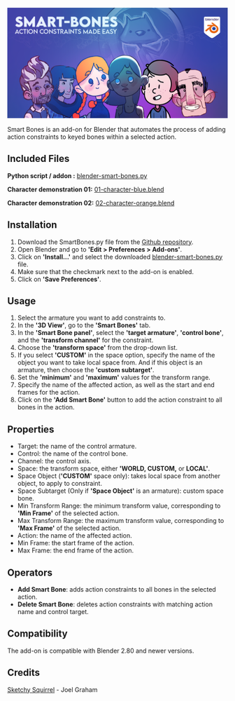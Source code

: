 ![Smart-Bones for Blender, subtitle: Action Constraints Made Easy](assets/smart-bones-banner.png)

Smart Bones is an add-on for Blender that automates the process of adding action constraints to keyed bones within a selected action.

## Included Files
__Python script / addon :__ [blender-smart-bones.py](/blender-smart-bones.py)

__Character demonstration 01:__ [01-character-blue.blend](/assets/01-character-blue.blend)

__Character demonstration 02:__ [02-character-orange.blend](/assets/02-character-orange.blend)



## Installation
1. Download the SmartBones.py file from the [Github repository](https://github.com/sketchy-squirrel/smart-bones).
2. Open Blender and go to __'Edit > Preferences > Add-ons'__.
3. Click on __'Install...'__ and select the downloaded [blender-smart-bones.py](/blender-smart-bones.py) file.
4. Make sure that the checkmark next to the add-on is enabled.
5. Click on __'Save Preferences'__.

## Usage
1. Select the armature you want to add constraints to.
2. In the __'3D View'__, go to the __'Smart Bones'__ tab.
3. In the __'Smart Bone panel'__, select the __'target armature'__, __'control bone'__, and the __'transform channel'__ for the constraint.
4. Choose the __'transform space'__ from the drop-down list.
5. If you select __'CUSTOM'__ in the space option, specify the name of the object you want to take local space from. And if this object is an armature, then choose the __'custom subtarget'__.
6. Set the __'minimum'__ and __'maximum'__ values for the transform range.
7. Specify the name of the affected action, as well as the start and end frames for the action.
8. Click on the __'Add Smart Bone'__ button to add the action constraint to all bones in the action.

## Properties
* Target: the name of the control armature.
* Control: the name of the control bone.
* Channel: the control axis.
* Space: the transform space, either __'WORLD, CUSTOM,__ or __LOCAL'__.
* Space Object (__'CUSTOM'__ space only): takes local space from another object, to apply to constraint.
* Space Subtarget (Only if __'Space Object'__ is an armature): custom space bone.
* Min Transform Range: the minimum transform value, corresponding to __'Min Frame'__ of the selected action.
* Max Transform Range: the maximum transform value, corresponding to __'Max Frame'__ of the selected action.
* Action: the name of the affected action.
* Min Frame: the start frame of the action.
* Max Frame: the end frame of the action.

## Operators
* __Add Smart Bone__: adds action constraints to all bones in the selected action.
* __Delete Smart Bone__: deletes action constraints with matching action name and control target.

## Compatibility
The add-on is compatible with Blender 2.80 and newer versions.

## Credits
[Sketchy Squirrel](https://sketchysquirrel.com) - Joel Graham
